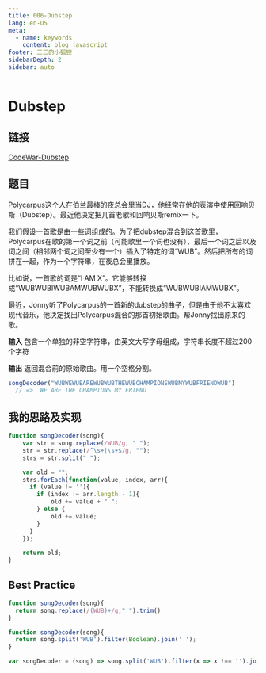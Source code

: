 ```yaml
---
title: 006-Dubstep
lang: en-US
meta:
  - name: keywords
    content: blog javascript
footer: 三三的小狐狸
sidebarDepth: 2
sidebar: auto
---
```

# Dubstep

## 链接

[CodeWar-Dubstep](https://www.codewars.com/kata/dubstep/train/javascript)

## 题目

Polycarpus这个人在伯兰最棒的夜总会里当DJ，他经常在他的表演中使用回响贝斯（Dubstep）。最近他决定把几首老歌和回响贝斯remix一下。

我们假设一首歌是由一些词组成的。为了把dubstep混合到这首歌里，Polycarpus在歌的第一个词之前（可能歌里一个词也没有）、最后一个词之后以及词之间（相邻两个词之间至少有一个）插入了特定的词“WUB”。然后把所有的词拼在一起，作为一个字符串，在夜总会里播放。 

比如说，一首歌的词是“I AM X”。它能够转换成“WUBWUBIWUBAMWUBWUBX”，不能转换成“WUBWUBIAMWUBX”。

最近，Jonny听了Polycarpus的一首新的dubstep的曲子，但是由于他不太喜欢现代音乐，他决定找出Polycarpus混合的那首初始歌曲。帮Jonny找出原来的歌。

**输入**
包含一个单独的非空字符串，由英文大写字母组成，字符串长度不超过200个字符

**输出**
返回混合前的原始歌曲。用一个空格分割。

```javascript
songDecoder("WUBWEWUBAREWUBWUBTHEWUBCHAMPIONSWUBMYWUBFRIENDWUB")
  // =>  WE ARE THE CHAMPIONS MY FRIEND
```

## 我的思路及实现

```javascript
function songDecoder(song){
    var str = song.replace(/WUB/g, " ");
    str = str.replace(/^\s+|\s+$/g, "");
    strs = str.split(" ");

    var old = "";
    strs.forEach(function(value, index, arr){
      if (value != ''){
        if (index != arr.length - 1){
            old += value + " ";
        } else {
            old += value;
        }
      }
    });

    return old;
}
```

## Best Practice

```javascript
function songDecoder(song){
  return song.replace(/(WUB)+/g," ").trim()
}
```

```javascript
function songDecoder(song){
  return song.split('WUB').filter(Boolean).join(' ');
}
```

```javascript
var songDecoder = (song) => song.split('WUB').filter(x => x !== '').join(' ')
```